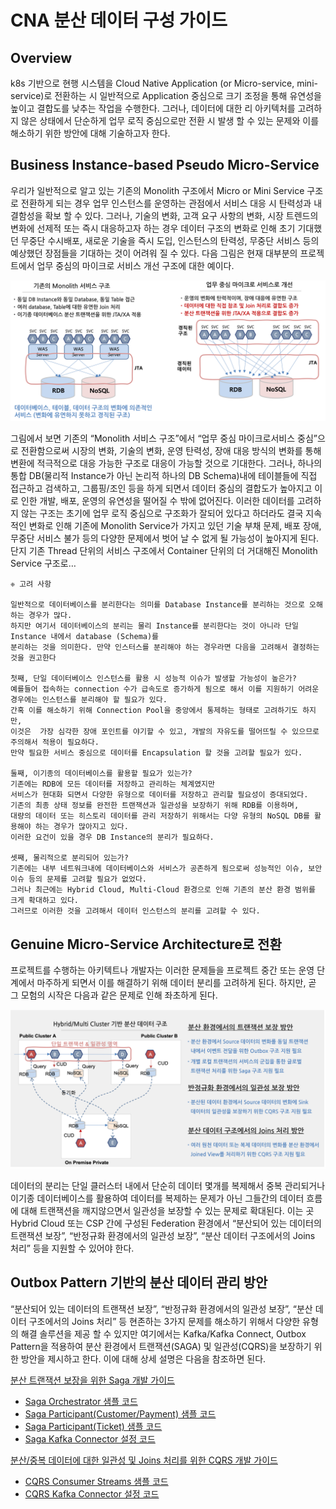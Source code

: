 **CNA 분산 데이터 구성 가이드**
==


## **Overview**


k8s 기반으로 현행 시스템을 Cloud Native Application (or Micro-service, mini-service)로 전환하는 시 일반적으로 Application 중심으로 크기 조정을 통해 유연성을 높이고 결합도를 낮추는 작업을 수행한다. 그러나, 데이터에 대한 리 아키텍처를 고려하지 않은 상태에서 단순하게 업무 로직 중심으로만 전환 시 발생 할 수 있는 문제와 이를 해소하기 위한 방안에 대해 기술하고자 한다.

## **Business Instance-based Pseudo Micro-Service**


우리가 일반적으로 알고 있는 기존의 Monolith 구조에서 Micro or Mini Service 구조로 전환하게 되는 경우 업무 인스턴스를 운영하는 관점에서 서비스 대응 시 탄력성과 내결함성을 확보 할 수 있다.
그러나, 기술의 변화, 고객 요구 사항의 변화, 시장 트렌드의 변화에 선제적 또는 즉시 대응하고자 하는 경우 데이터 구조의 변화로 인해 초기 기대했던 무중단 수시배포, 새로운 기술을 즉시 도입, 인스턴스의 탄력성, 무중단 서비스 등의 예상했던 장점들을 기대하는 것이 어려워 질 수 있다.
다음 그림은 현재 대부분의 프로젝트에서 업무 중심의 마이크로 서비스 개선 구조에 대한 예이다.


![alt_text](docs/images/oneDBMS.png "image_tooltip")


그림에서 보면 기존의 “Monolith 서비스 구조”에서 “업무 중심 마이크로서비스 중심”으로 전환함으로써 시장의 변화, 기술의 변화, 운영 탄력성, 장애 대응 방식의 변화를 통해 변환에 적극적으로 대응 가능한 구조로 대응이 가능할 것으로 기대한다.
그러나, 하나의 통합 DB(물리적 Instance가 아닌 논리적 하나의 DB Schema)내에 테이블들에 직접 접근하고 검색하고, 그룹핑/조인 등을 하게 되면서 데이터 중심의 결합도가 높아지고 이로 인한 개발, 배포, 운영의 유연성을 떨어질 수 밖에 없어진다.
이러한 데이터를 고려하지 않는 구조는 초기에 업무 로직 중심으로 구조화가 잘되어 있다고 하더라도 결국  지속적인 변화로 인해 기존에 Monolith Service가 가지고 있던 기술 부채 문제, 배포 장애, 무중단 서비스 불가 등의 다양한 문제에서 벗어 날 수 없게 될 가능성이 높아지게 된다.
단지 기존 Thread 단위의 서비스 구조에서 Container 단위의 더 거대해진 Monolith Service 구조로…


```
❈ 고려 사항

일반적으로 데이터베이스를 분리한다는 의미를 Database Instance를 분리하는 것으로 오해하는 경우가 많다. 
하지만 여기서 데이터베이스의 분리는 물리 Instance를 분리한다는 것이 아니라 단일 Instance 내에서 database (Schema)를 
분리하는 것을 의미한다. 만약 인스터스를 분리해야 하는 경우라면 다음을 고려해서 결정하는 것을 권고한다

첫째, 단일 데이터베이스 인스턴스를 활용 시 성능적 이슈가 발생할 가능성이 높은가? 
예를들어 접속하는 connection 수가 급속도로 증가하게 됨으로 해서 이를 지원하기 어려운 경우에는 인스턴스를 분리해야 할 필요가 있다. 
간혹 이를 해소하기 위해 Connection Pool을 중앙에서 통제하는 형태로 고려하기도 하지만, 
이것은  가장 심각한 장애 포인트를 야기할 수 있고, 개발의 자유도를 떨어뜨릴 수 있으므로 주의해서 적용이 필요하다. 
만약 필요한 서비스 중심으로 데이터를 Encapsulation 할 것을 고려할 필요가 있다.

둘째, 이기종의 데이터베이스를 활용할 필요가 있는가?
기존에는 RDB에 모든 데이터를 저장하고 관리하는 체계였지만 
서비스가 현대화 되면서 다양한 유형으로 데이터를 저장하고 관리할 필요성이 증대되었다.
기존의 최종 상태 정보를 완전한 트랜잭션과 일관성을 보장하기 위해 RDB를 이용하며, 
대량의 데이터 또는 히스토리 데이터를 관리 저장하기 위해서는 다양 유형의 NoSQL DB를 활용해야 하는 경우가 많아지고 있다. 
이러한 요건이 있을 경우 DB Instance의 분리가 필요하다.

셋째, 물리적으로 분리되어 있는가?
기존에는 내부 네트워크내에 데이터베이스와 서비스가 공존하게 됨으로써 성능적인 이슈, 보안 이슈 등의 문제를 고려할 필요가 없었다. 
그러나 최근에는 Hybrid Cloud, Multi-Cloud 환경으로 인해 기존의 분산 환경 범위를 크게 확대하고 있다. 
그러므로 이러한 것을 고려해서 데이터 인스턴스의 분리를 고려할 수 있다.
```



## **Genuine Micro-Service Architecture로 전환**


프로젝트를 수행하는 아키텍트나 개발자는 이러한 문제들을 프로젝트 중간 또는 운영 단계에서 마주하게 되면서 이를 해결하기 위해 데이터 분리를 고려하게 된다. 하지만, 곧 그 모험의 시작은 다음과 같은 문제로 인해 좌초하게 된다.

![alt_text](docs/images/distributedDataStructure.png "image_tooltip")


데이터의 분리는 단일 클러스터 내에서 단순히 데이터 몇개를 복제해서 중복 관리되거나 이기종 데이터베이스를 활용하여 데이터를 복제하는 문제가 아닌 그들간의 데이터 흐름에 대해 트랜잭션을 깨지않으면서 일관성을 보장할 수 있는 문제로 확대된다.
이는 곳 Hybrid Cloud 또는 CSP 간에 구성된 Federation 환경에서 “분산되어 있는 데이터의 트랜잭션 보장”, “반정규화 환경에서의 일관성 보장”, “분산 데이터 구조에서의 Joins 처리” 등을 지원할 수 있어야 한다.


## **Outbox Pattern 기반의 분산 데이터 관리 방안**

“분산되어 있는 데이터의 트랜잭션 보장”, “반정규화 환경에서의 일관성 보장”, “분산 데이터 구조에서의 Joins 처리” 등 현존하는 3가지 문제를 해소하기 위해서 다양한 유형의 해결 솔루션을 제공 할 수 있지만 여기에서는 Kafka/Kafka Connect, Outbox Pattern을 적용하여 분산 환경에서 트랜잭션(SAGA) 및 일관성(CQRS)을 보장하기 위한 방안을 제시하고 한다.
이에 대해 상세 설명은 다음을 참조하면 된다.


[분산 트랜잭션 보장을 위한 Saga 개발 가이드](./docs/SAGA.README.md)
- [Saga Orchestrator 샘플 코드](./saga-orchestrator)
- [Saga Participant(Customer/Payment) 샘플 코드](./saga-consumer)
- [Saga Participant(Ticket) 샘플 코드](./saga-ticket-consumer)
- [Saga Kafka Connector 설정 코드](./connectors/saga-outbox-connector)

[분산/중복 데이터에 대한 일관성 및 Joins 처리를 위한 CQRS 개발 가이드](./docs/CQRS.README.md)
- [CQRS Consumer Streams 샘플 코드](./cqrs-consumer-streams)
- [CQRS Kafka Connector 설정 코드](./connectors/cqrs-cdc-connector)
 




